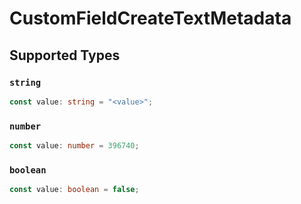 # CustomFieldCreateTextMetadata


## Supported Types

### `string`

```typescript
const value: string = "<value>";
```

### `number`

```typescript
const value: number = 396740;
```

### `boolean`

```typescript
const value: boolean = false;
```

